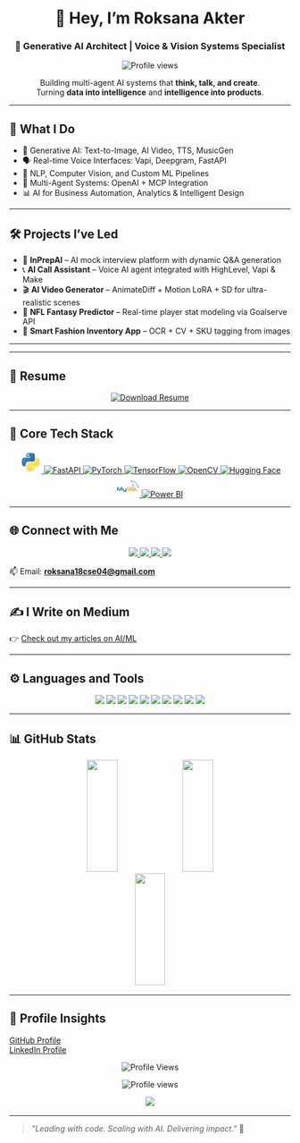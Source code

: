 <h1 align="center">👋 Hey, I’m Roksana Akter</h1>
<h3 align="center">🔮 Generative AI Architect | Voice & Vision Systems Specialist</h3>
<p align="center">
  <img src="https://komarev.com/ghpvc/?username=Roksana18cse04&label=Profile%20Views&color=ff00ff&style=for-the-badge" alt="Profile views"/>
</p>

<p align="center">
Building multi-agent AI systems that <b>think, talk, and create</b>.<br/>
Turning <b>data into intelligence</b> and <b>intelligence into products</b>.
</p>

---

## 💼 What I Do

- 🤖 Generative AI: Text-to-Image, AI Video, TTS, MusicGen  
- 🗣️ Real-time Voice Interfaces: Vapi, Deepgram, FastAPI  
- 🧠 NLP, Computer Vision, and Custom ML Pipelines  
- 🤝 Multi-Agent Systems: OpenAI + MCP Integration  
- 📊 AI for Business Automation, Analytics & Intelligent Design  

---


## 🛠️ Projects I’ve Led

- 🎤 **InPrepAI** – AI mock interview platform with dynamic Q&A generation  
- 📞 **AI Call Assistant** – Voice AI agent integrated with HighLevel, Vapi & Make  
- 🎬 **AI Video Generator** – AnimateDiff + Motion LoRA + SD for ultra-realistic scenes  
- 🏈 **NFL Fantasy Predictor** – Real-time player stat modeling via Goalserve API  
- 👗 **Smart Fashion Inventory App** – OCR + CV + SKU tagging from images  

---

---

## 📄 Resume

<p align="center">
  <a href="./Resume.pdf" target="_blank">
    <img src="https://img.shields.io/badge/Download%20Resume-PDF-blue?style=for-the-badge&logo=adobeacrobat&logoColor=white" alt="Download Resume" />
  </a>
</p>

---

## 🧠 Core Tech Stack

<p align="center">
  <a href="https://www.python.org/" target="_blank" rel="noreferrer">
    <img src="https://raw.githubusercontent.com/devicons/devicon/master/icons/python/python-original.svg" alt="Python" width="40" height="40"/>
  </a>
  <a href="https://fastapi.tiangolo.com/" target="_blank" rel="noreferrer">
    <img src="https://cdn.jsdelivr.net/gh/devicons/devicon/icons/fastapi/fastapi-original.svg" alt="FastAPI" width="40" height="40"/>
  </a>
  <a href="https://pytorch.org/" target="_blank" rel="noreferrer">
    <img src="https://www.vectorlogo.zone/logos/pytorch/pytorch-icon.svg" alt="PyTorch" width="40" height="40"/>
  </a>
  <a href="https://www.tensorflow.org/" target="_blank" rel="noreferrer">
    <img src="https://www.vectorlogo.zone/logos/tensorflow/tensorflow-icon.svg" alt="TensorFlow" width="40" height="40"/>
  </a>
  <a href="https://opencv.org/" target="_blank" rel="noreferrer">
    <img src="https://upload.wikimedia.org/wikipedia/commons/3/32/OpenCV_Logo_with_text_svg_version.svg" alt="OpenCV" width="40" height="40"/>
  </a>
  <a href="https://huggingface.co/" target="_blank" rel="noreferrer">
    <img src="https://huggingface.co/front/assets/huggingface_logo.svg" alt="Hugging Face" width="40" height="40"/>
  </a>
  <a href="https://www.mysql.com/" target="_blank" rel="noreferrer">
    <img src="https://raw.githubusercontent.com/devicons/devicon/master/icons/mysql/mysql-original-wordmark.svg" alt="MySQL" width="40" height="40"/>
  </a>
  <a href="https://powerbi.microsoft.com/" target="_blank" rel="noreferrer">
    <img src="https://upload.wikimedia.org/wikipedia/commons/c/cf/New_Power_BI_Logo.svg" alt="Power BI" width="40" height="40"/>
  </a>
</p>

---

## 🌐 Connect with Me

<p align="center">
<a href="https://www.linkedin.com/in/roksana00mymensingh/" target="blank">
  <img src="https://img.shields.io/badge/-LinkedIn-0A66C2?style=for-the-badge&logo=linkedin&logoColor=white" />
</a>
<a href="https://stackoverflow.com/users/25434592/roksana-akter" target="blank">
  <img src="https://img.shields.io/badge/-StackOverflow-FE7A16?style=for-the-badge&logo=stackoverflow&logoColor=white" />
</a>
<a href="https://kaggle.com/roksanaakter09" target="blank">
  <img src="https://img.shields.io/badge/-Kaggle-20BEFF?style=for-the-badge&logo=kaggle&logoColor=white" />
</a>
<a href="https://medium.com/@Roksana25" target="blank">
  <img src="https://img.shields.io/badge/-Medium-black?style=for-the-badge&logo=medium" />
</a>
</p>

📫 Email: **roksana18cse04@gmail.com**

---

## ✍️ I Write on Medium
👉 [Check out my articles on AI/ML](https://medium.com/@Roksana25)

---

## ⚙️ Languages and Tools

<p align="center">
  <img src="https://img.shields.io/badge/Python-3670A0?style=flat&logo=python&logoColor=ffdd54" />
  <img src="https://img.shields.io/badge/FastAPI-005571?style=flat&logo=fastapi" />
  <img src="https://img.shields.io/badge/TensorFlow-FF6F00?style=flat&logo=tensorflow&logoColor=white" />
  <img src="https://img.shields.io/badge/PyTorch-EE4C2C?style=flat&logo=pytorch&logoColor=white" />
  <img src="https://img.shields.io/badge/OpenCV-5C3EE8?style=flat&logo=opencv&logoColor=white" />
  <img src="https://img.shields.io/badge/SQL-003B57?style=flat&logo=mysql&logoColor=white" />
  <img src="https://img.shields.io/badge/Power BI-F2C811?style=flat&logo=powerbi&logoColor=black" />
  <img src="https://img.shields.io/badge/HuggingFace-FF6F00?style=flat&logo=huggingface&logoColor=white" />
  <img src="https://img.shields.io/badge/Git-F05032?style=flat&logo=git&logoColor=white" />
  <img src="https://img.shields.io/badge/Linux-FCC624?style=flat&logo=linux&logoColor=black" />
</p>

---

## 📊 GitHub Stats

<p align="center">
  <img src="https://github-readme-stats.vercel.app/api?username=Roksana18cse04&show_icons=true&theme=neon" width="33%" height="200"/>
  <img src="https://github-readme-stats.vercel.app/api/top-langs/?username=Roksana18cse04&layout=compact&theme=radical" width="33%" height="200"/>
  <img src="https://github-readme-streak-stats.herokuapp.com/?user=Roksana18cse04&theme=tokyonight" width="33%" height="200"/>
</p>

---
## 👀 Profile Insights

[GitHub Profile](https://roksana18cse04-1.onrender.com/redirect?target=github)  
[LinkedIn Profile](https://roksana18cse04-1.onrender.com/redirect?target=linkedin)

<p align="center">
  <!-- Live profile views badge from Render tracker -->
  <img src="https://roksana18cse04-1.onrender.com/views.svg" alt="Profile Views"/>
</p>

<p align="center">
  <!-- Static Komarev profile views badge -->
  <img src="https://komarev.com/ghpvc/?username=Roksana18cse04&label=Profile%20Views&color=ff00ff&style=for-the-badge" alt="Profile views"/>
</p>

<p align="center">
  <!-- GitHub profile summary card -->
  <img src="https://github-profile-summary-cards.vercel.app/api/cards/profile-details?username=Roksana18cse04&theme=tokyonight" />
</p>

---

> _"Leading with code. Scaling with AI. Delivering impact."_ 🚀
